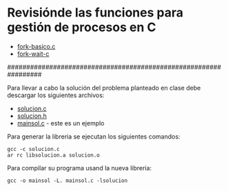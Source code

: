 # Revisiónde las funciones para gestión de procesos en C

* [fork-basico.c](fork-basico.c)
* [fork-wait-c](fork-wait.c)

#################################################################

Para llevar a cabo la solución del problema planteado en clase debe
 descargar los siguientes archivos:

* [solucion.c](solucion.c)
* [solucion.h](solucion.h)
* [mainsol.c](mainsol.c) - este es un ejemplo

Para generar la libreria se ejecutan los siguientes comandos:
```
gcc -c solucion.c
ar rc libsolucion.a solucion.o
```
Para compilar su programa usand la nueva libreria:
```
gcc -o mainsol -L. mainsol.c -lsolucion 
```
